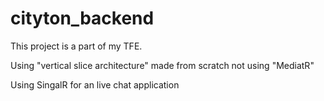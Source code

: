 # cityton_backend

This project is a part of my TFE.

Using "vertical slice architecture" made from scratch not using "MediatR"

Using SingalR for an live chat application

